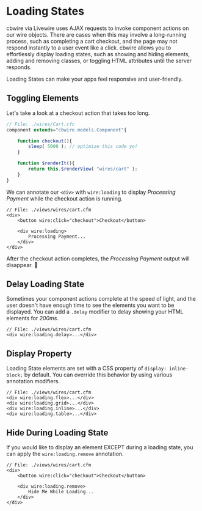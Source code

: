 # Loading States

cbwire via Livewire uses AJAX requests to invoke component actions on our wire objects. There are cases when this may involve a long-running process, such as completing a cart checkout, and the page may not respond instantly to a user event like a click. cbwire allows you to effortlessly display loading states, such as showing and hiding elements, adding and removing classes, or toggling HTML attributes until the server responds.

Loading States can make your apps feel responsive and user-friendly.

## Toggling Elements

Let's take a look at a checkout action that takes too long.

```javascript
// File: ./wires/Cart.cfc
component extends="cbwire.models.Component"{

    function checkout(){
        sleep( 5000 ); // optimize this code yo!
    }

    function $renderIt(){
        return this.$renderView( "wires/cart" );
    }
}
```

We can annotate our `<div>` with `wire:loading` to display _Processing Payment_ while the checkout action is running.

```markup
// File: ./views/wires/cart.cfm
<div>
    <button wire:click="checkout">Checkout</button>

    <div wire:loading>
        Processing Payment...
    </div>
</div>
```

After the checkout action completes, the _Processing Payment_ output will disappear. 👋 

## Delay Loading State

Sometimes your component actions complete at the speed of light, and the user doesn't have enough time to see the elements you want to be displayed. You can add a `.delay` modifier to delay showing your HTML elements for _200ms_.

```markup
// File: ./views/wires/cart.cfm
<div wire:loading.delay>...</div>
```

##  Display Property

Loading State elements are set with a CSS property of `display: inline-block;` by default. You can override this behavior by using various annotation modifiers.

```markup
// File: ./views/wires/cart.cfm
<div wire:loading.flex>...</div>
<div wire:loading.grid>...</div>
<div wire:loading.inline>...</div>
<div wire:loading.table>...</div>
```

## Hide During Loading State

If you would like to display an element EXCEPT during a loading state, you can apply the `wire:loading.remove` annotation.

```markup
// File: ./views/wires/cart.cfm
<div>
    <button wire:click="checkout">Checkout</button>

    <div wire:loading.remove>
        Hide Me While Loading...
    </div>
</div>
```

